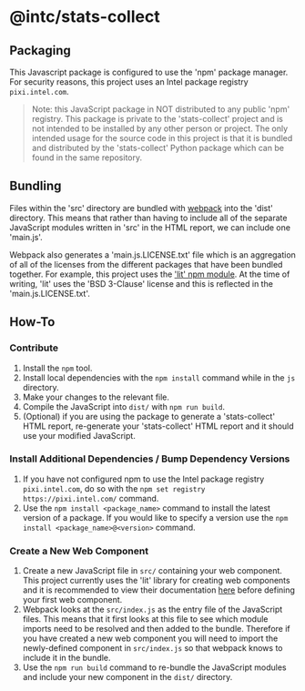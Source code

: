 <!--
-*- coding: utf-8 -*-
vim: ts=4 sw=4 tw=100 et ai si

Copyright (C) 2019-2024 Intel, Inc.
SPDX-License-Identifier: BSD-3-Clause

Author: Adam Hawley <adam.james.hawley@intel.com>
-->
# @intc/stats-collect

## Packaging
This Javascript package is configured to use the 'npm' package manager.
For security reasons, this project uses an Intel package registry `pixi.intel.com`.

> Note: this JavaScript package in NOT distributed to any public 'npm' registry. This package is
private to the 'stats-collect' project and is not intended to be installed by any other person or
project. The only intended usage for the source code in this project is that it is bundled and
distributed by the 'stats-collect' Python package which can be found in the same repository.

## Bundling
Files within the 'src' directory are bundled with [webpack](https://webpack.js.org/) into the 'dist'
directory. This means that rather than having to include all of the separate JavaScript modules
written in 'src' in the HTML report, we can include one 'main.js'.

Webpack also generates a 'main.js.LICENSE.txt' file which is an aggregation of all of the licenses
from the different packages that have been bundled together. For example, this project uses the
['lit' npm module](https://www.npmjs.com/package/lit). At the time of writing, 'lit' uses the 'BSD
3-Clause' license and this is reflected in the 'main.js.LICENSE.txt'.

## How-To
### Contribute
1. Install the `npm` tool.
2. Install local dependencies with the `npm install` command while in the `js` directory.
3. Make your changes to the relevant file.
4. Compile the JavaScript into `dist/` with `npm run build`.
5. (Optional) if you are using the package to generate a 'stats-collect' HTML report, re-generate
   your 'stats-collect' HTML report and it should use your modified JavaScript.

### Install Additional Dependencies / Bump Dependency Versions
1. If you have not configured npm to use the Intel package registry `pixi.intel.com`, do so with
   the `npm set registry https://pixi.intel.com/` command.
2. Use the `npm install <package_name>` command to install the latest version of a package. If you
   would like to specify a version use the `npm install <package_name>@<version>` command.

### Create a New Web Component
1. Create a new JavaScript file in `src/` containing your web component. This project currently
   uses the 'lit' library for creating web components and it is recommended to view their
   documentation [here](https://lit.dev/) before defining your first web component.
2. Webpack looks at the `src/index.js` as the entry file of the JavaScript files. This means that
   it first looks at this file to see which module imports need to be resolved and then added to the
   bundle. Therefore if you have created a new web component you will need to import the
   newly-defined component in `src/index.js` so that webpack knows to include it in the bundle.
3. Use the `npm run build` command to re-bundle the JavaScript modules and include your new
   component in the `dist/` directory.
